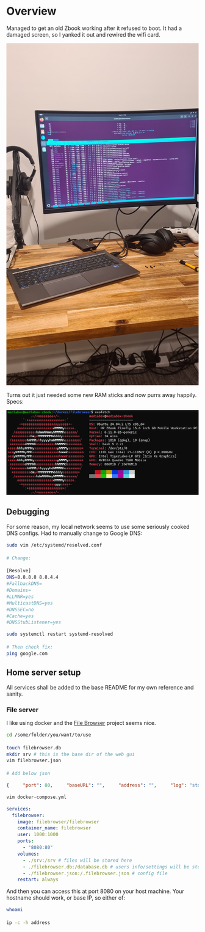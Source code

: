 # Overview

Managed to get an old Zbook working after it refused to boot. It had a damaged screen, so I yanked it out and rewired the wifi card.

![alt text](IMG-20250524-WA0002.jpeg)

Turns out it just needed some new RAM sticks and now purrs away happily. Specs:

![alt text](image.png)

## Debugging

For some reason, my local network seems to use some seriously cooked DNS configs. Had to manually change to Google DNS:

```bash
sudo vim /etc/systemd/resolved.conf

# Change:

[Resolve]
DNS=8.8.8.8 8.8.4.4
#FallbackDNS=
#Domains=
#LLMNR=yes
#MulticastDNS=yes
#DNSSEC=no
#Cache=yes
#DNSStubListener=yes
```

```bash
sudo systemctl restart systemd-resolved

# Then check fix:
ping google.com
```

## Home server setup

All services shall be added to the base README for my own reference and sanity.

### File server

I like using docker and the [File Browser](https://filebrowser.org/) project seems nice.

```bash
cd /some/folder/you/want/to/use

touch filebrowser.db
mkdir srv # this is the base dir of the web gui
vim filebrowser.json

# Add below json
```

```json
{     "port": 80,     "baseURL": "",     "address": "",     "log": "stdout",     "database": "/database.db",     "root": "/srv" }
```

```bash
vim docker-compose.yml
```

```yml
services:
  filebrowser:
    image: filebrowser/filebrowser
    container_name: filebrowser
    user: 1000:1000
    ports:
      - "8080:80"
    volumes:
      - ./srv:/srv # files will be stored here
      - ./filebrowser.db:/database.db # users info/settings will be stored here
      - ./filebrowser.json:/.filebrowser.json # config file
    restart: always
```

And then you can access this at port 8080 on your host machine. Your hostname should work, or base IP, so either of:

```bash
whoami

ip -c -h address
```
